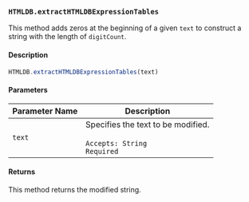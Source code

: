 ### `HTMLDB.extractHTMLDBExpressionTables`

This method adds zeros at the beginning of a given `text` to construct a string with the length of `digitCount`.

#### Description

```javascript
HTMLDB.extractHTMLDBExpressionTables(text)
```

#### Parameters

| Parameter Name             | Description                               |
| -------------------------- | ----------------------------------------- |
| `text` | Specifies the text to be modified.<br><br>`Accepts: String`<br>`Required` |

#### Returns

This method returns the modified string.